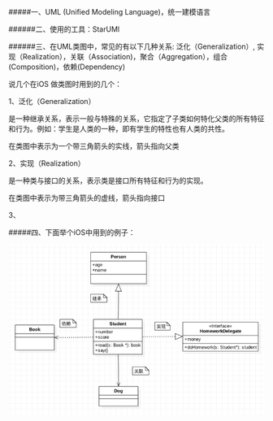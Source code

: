 #####一、UML (Unified Modeling Language)，统一建模语言

######二、使用的工具：StarUMl

######三、在UML类图中，常见的有以下几种关系: 泛化（Generalization）,  实现（Realization），关联（Association)，聚合（Aggregation），组合(Composition)，依赖(Dependency)

说几个在iOS 做类图时用到的几个：

1、泛化（Generalization）

是一种继承关系，表示一般与特殊的关系，它指定了子类如何特化父类的所有特征和行为。例如：学生是人类的一种，即有学生的特性也有人类的共性。

在类图中表示为一个带三角箭头的实线，箭头指向父类

2、实现（Realization）

是一种类与接口的关系，表示类是接口所有特征和行为的实现。

在类图中表示为带三角箭头的虚线，箭头指向接口

3、

#####四、下面举个iOS中用到的例子：

![image](/UML.png)



